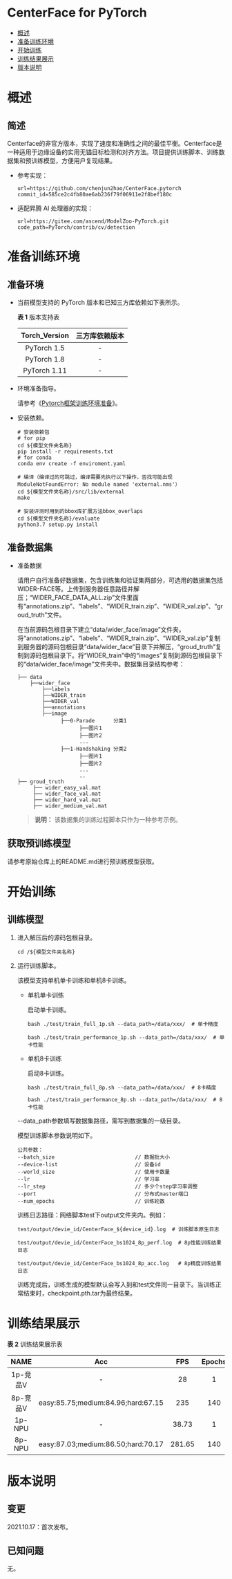 # CenterFace for PyTorch

-   [概述](概述.md)
-   [准备训练环境](准备训练环境.md)
-   [开始训练](开始训练.md)
-   [训练结果展示](训练结果展示.md)
-   [版本说明](版本说明.md)


# 概述

## 简述
Centerface的非官方版本，实现了速度和准确性之间的最佳平衡。Centerface是一种适用于边缘设备的实用无锚目标检测和对齐方法。项目提供训练脚本、训练数据集和预训练模型，方便用户复现结果。

- 参考实现：

  ```
  url=https://github.com/chenjun2hao/CenterFace.pytorch
  commit_id=585ce2c4fb80ae6ab236f79f06911e2f8bef180c
  ```

- 适配昇腾 AI 处理器的实现：

  ```
  url=https://gitee.com/ascend/ModelZoo-PyTorch.git
  code_path=PyTorch/contrib/cv/detection
  ```

# 准备训练环境

## 准备环境

- 当前模型支持的 PyTorch 版本和已知三方库依赖如下表所示。

  **表 1**  版本支持表

  | Torch_Version      | 三方库依赖版本                                 |
  | :--------: | :----------------------------------------------------------: |
  | PyTorch 1.5 | - |
  | PyTorch 1.8 | - |
  | PyTorch 1.11   | - |

- 环境准备指导。

  请参考《[Pytorch框架训练环境准备](https://www.hiascend.com/document/detail/zh/ModelZoo/pytorchframework/ptes)》。


- 安装依赖。

  ```shell
  # 安装依赖包
  # for pip
  cd ${模型文件夹名称}
  pip install -r requirements.txt
  # for conda
  conda env create -f enviroment.yaml
  ```
  ```
  # 编译（编译过的可跳过，编译需要先执行以下操作，否找可能出现 ModuleNotFoundError: No module named 'external.nms'）
  cd ${模型文件夹名称}/src/lib/external
  make
  ```
  ```
  # 安装评测时用到的bbox库扩展方法bbox_overlaps
  cd ${模型文件夹名称}/evaluate
  python3.7 setup.py install
  ```  
## 准备数据集
   * 准备数据

     请用户自行准备好数据集，包含训练集和验证集两部分，可选用的数据集包括WIDER-FACE等。上传到服务器任意路径并解压；“WIDER_FACE_DATA_ALL.zip”文件里面有“annotations.zip”、“labels”、“WIDER_train.zip”、“WIDER_val.zip”、“groud_truth”文件。

     在当前源码包根目录下建立“data/wider_face/image”文件夹。将“annotations.zip”、“labels”、“WIDER_train.zip”、“WIDER_val.zip”复制到服务器的源码包根目录“data/wider_face”目录下并解压，“groud_truth”复制到源码包根目录下。将“WIDER_train”中的“images”复制到源码包根目录下的“data/wider_face/image”文件夹中。数据集目录结构参考：
     ```
     ├── data
         ├──wider_face
             ├──labels
             ├──WIDER_train
             ├──WIDER_val
             ├──annotations
             ├──image
                   ├──0-Parade		分类1
                         ├──图片1
                         ├──图片2
                         ...
                   ├──1-Handshaking	分类2
                         ├──图片1
                         ├──图片2
                         ...
                         ..
     ├── groud_truth
          ├── wider_easy_val.mat
          ├── wider_face_val.mat
          ├── wider_hard_val.mat
          ├── wider_medium_val.mat
     ```
     > **说明：**
     >该数据集的训练过程脚本只作为一种参考示例。
## 获取预训练模型

请参考原始仓库上的README.md进行预训练模型获取。


# 开始训练

## 训练模型

1. 进入解压后的源码包根目录。

   ```
   cd /${模型文件夹名称}
   ```

2. 运行训练脚本。

   该模型支持单机单卡训练和单机8卡训练。

   - 单机单卡训练

     启动单卡训练。
      ```
      bash ./test/train_full_1p.sh --data_path=/data/xxx/  # 单卡精度

      bash ./test/train_performance_1p.sh --data_path=/data/xxx/  # 单卡性能
      ```
   - 单机8卡训练

     启动8卡训练。
      ```
      bash ./test/train_full_8p.sh --data_path=/data/xxx/  # 8卡精度

      bash ./test/train_performance_8p.sh --data_path=/data/xxx/  # 8卡性能
      ```

    --data_path参数填写数据集路径，需写到数据集的一级目录。

    模型训练脚本参数说明如下。

    ```
    公共参数：
    --batch_size                          // 数据批大小
    --device-list                         // 设备id
    --world_size                          // 使用卡数量
    --lr                                  // 学习率
    --lr_step                             // 多少个step学习率调整
    --port                                // 分布式master端口
    --num_epochs                          // 训练轮数
    ```

   训练日志路径：网络脚本test下output文件夹内。例如：

    ```
    test/output/devie_id/CenterFace_${device_id}.log  # 训练脚本原生日志

    test/output/devie_id/CenterFace_bs1024_8p_perf.log  # 8p性能训练结果日志

    test/output/devie_id/CenterFace_bs1024_8p_acc.log   # 8p精度训练结果日志
    ```
    训练完成后，训练生成的模型默认会写入到和test文件同一目录下。当训练正常结束时，checkpoint.pth.tar为最终结果。

# 训练结果展示

**表 2**  训练结果展示表

|   NAME   | Acc | FPS  | Epochs | AMP_Type | Torch_Version |
| :------: | :---: | :--: | :----: | :------: | :-----------: |
| 1p-竞品V |   -   | 28  |   1    |    -     |      1.5      |
| 8p-竞品V | easy:85.75;medium:84.96;hard:67.15 | 235 |  140   |    -     |      1.5      |
|  1p-NPU  |   -   | 38.73  |   1    |    O1    |      1.8      |
|  8p-NPU  |  easy:87.03;medium:86.50;hard:70.17  | 281.65 |  140   |    O1    |      1.8      |


# 版本说明

## 变更

2021.10.17：首次发布。

## 已知问题

无。








